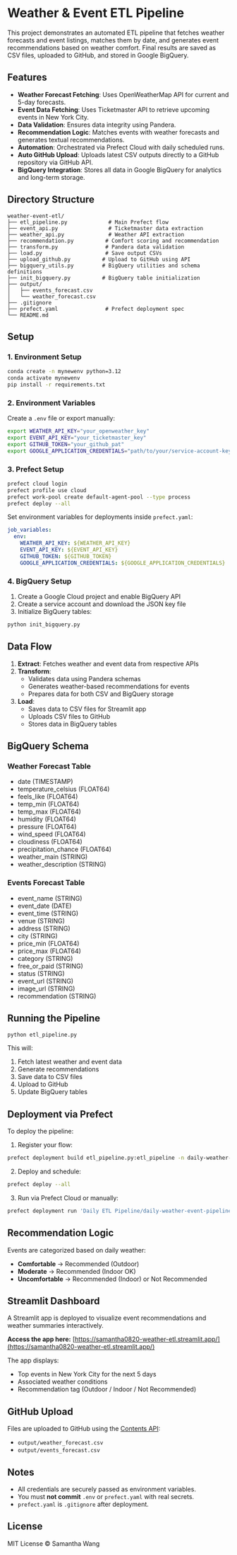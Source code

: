 # Weather & Event ETL Pipeline

This project demonstrates an automated ETL pipeline that fetches weather forecasts and event listings, matches them by date, and generates event recommendations based on weather comfort. Final results are saved as CSV files, uploaded to GitHub, and stored in Google BigQuery.

## Features

- **Weather Forecast Fetching**: Uses OpenWeatherMap API for current and 5-day forecasts.
- **Event Data Fetching**: Uses Ticketmaster API to retrieve upcoming events in New York City.
- **Data Validation**: Ensures data integrity using Pandera.
- **Recommendation Logic**: Matches events with weather forecasts and generates textual recommendations.
- **Automation**: Orchestrated via Prefect Cloud with daily scheduled runs.
- **Auto GitHub Upload**: Uploads latest CSV outputs directly to a GitHub repository via GitHub API.
- **BigQuery Integration**: Stores all data in Google BigQuery for analytics and long-term storage.

## Directory Structure

```
weather-event-etl/
├── etl_pipeline.py             # Main Prefect flow
├── event_api.py                # Ticketmaster data extraction
├── weather_api.py              # Weather API extraction
├── recommendation.py          # Comfort scoring and recommendation
├── transform.py               # Pandera data validation
├── load.py                    # Save output CSVs
├── upload_github.py          # Upload to GitHub using API
├── bigquery_utils.py         # BigQuery utilities and schema definitions
├── init_bigquery.py          # BigQuery table initialization
├── output/
│   ├── events_forecast.csv
│   └── weather_forecast.csv
├── .gitignore
├── prefect.yaml               # Prefect deployment spec
└── README.md
```

## Setup

### 1. Environment Setup

```bash
conda create -n mynewenv python=3.12
conda activate mynewenv
pip install -r requirements.txt
```

### 2. Environment Variables

Create a `.env` file or export manually:

```bash
export WEATHER_API_KEY="your_openweather_key"
export EVENT_API_KEY="your_ticketmaster_key"
export GITHUB_TOKEN="your_github_pat"
export GOOGLE_APPLICATION_CREDENTIALS="path/to/your/service-account-key.json"
```

### 3. Prefect Setup

```bash
prefect cloud login
prefect profile use cloud
prefect work-pool create default-agent-pool --type process
prefect deploy --all
```

Set environment variables for deployments inside `prefect.yaml`:

```yaml
job_variables:
  env:
    WEATHER_API_KEY: ${WEATHER_API_KEY}
    EVENT_API_KEY: ${EVENT_API_KEY}
    GITHUB_TOKEN: ${GITHUB_TOKEN}
    GOOGLE_APPLICATION_CREDENTIALS: ${GOOGLE_APPLICATION_CREDENTIALS}
```

### 4. BigQuery Setup

1. Create a Google Cloud project and enable BigQuery API
2. Create a service account and download the JSON key file
3. Initialize BigQuery tables:
```bash
python init_bigquery.py
```

## Data Flow

1. **Extract**: Fetches weather and event data from respective APIs
2. **Transform**: 
   - Validates data using Pandera schemas
   - Generates weather-based recommendations for events
   - Prepares data for both CSV and BigQuery storage
3. **Load**:
   - Saves data to CSV files for Streamlit app
   - Uploads CSV files to GitHub
   - Stores data in BigQuery tables

## BigQuery Schema

### Weather Forecast Table
- date (TIMESTAMP)
- temperature_celsius (FLOAT64)
- feels_like (FLOAT64)
- temp_min (FLOAT64)
- temp_max (FLOAT64)
- humidity (FLOAT64)
- pressure (FLOAT64)
- wind_speed (FLOAT64)
- cloudiness (FLOAT64)
- precipitation_chance (FLOAT64)
- weather_main (STRING)
- weather_description (STRING)

### Events Forecast Table
- event_name (STRING)
- event_date (DATE)
- event_time (STRING)
- venue (STRING)
- address (STRING)
- city (STRING)
- price_min (FLOAT64)
- price_max (FLOAT64)
- category (STRING)
- free_or_paid (STRING)
- status (STRING)
- event_url (STRING)
- image_url (STRING)
- recommendation (STRING)

## Running the Pipeline

```bash
python etl_pipeline.py
```

This will:
1. Fetch latest weather and event data
2. Generate recommendations
3. Save data to CSV files
4. Upload to GitHub
5. Update BigQuery tables

## Deployment via Prefect

To deploy the pipeline:

1. Register your flow:

```bash
prefect deployment build etl_pipeline.py:etl_pipeline -n daily-weather-event-pipeline
```

2. Deploy and schedule:

```bash
prefect deploy --all
```

3. Run via Prefect Cloud or manually:

```bash
prefect deployment run 'Daily ETL Pipeline/daily-weather-event-pipeline'
```

## Recommendation Logic

Events are categorized based on daily weather:

- **Comfortable** → Recommended (Outdoor)
- **Moderate** → Recommended (Indoor OK)
- **Uncomfortable** → Recommended (Indoor) or Not Recommended

## Streamlit Dashboard

A Streamlit app is deployed to visualize event recommendations and weather summaries interactively.

**Access the app here:** [https://samantha0820-weather-etl.streamlit.app/](https://samantha0820-weather-etl.streamlit.app/)

The app displays:
- Top events in New York City for the next 5 days
- Associated weather conditions
- Recommendation tag (Outdoor / Indoor / Not Recommended)

## GitHub Upload

Files are uploaded to GitHub using the [Contents API](https://docs.github.com/en/rest/repos/contents?apiVersion=2022-11-28):

- `output/weather_forecast.csv`
- `output/events_forecast.csv`

## Notes

- All credentials are securely passed as environment variables.
- You must **not commit** `.env` or `prefect.yaml` with real secrets.
- `prefect.yaml` is `.gitignore` after deployment.

## License

MIT License © Samantha Wang